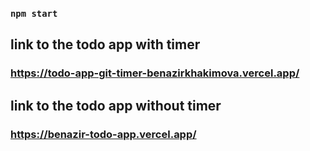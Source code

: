 ### `npm start`

## link to the todo app with timer
### https://todo-app-git-timer-benazirkhakimova.vercel.app/

## link to the todo app without timer

### https://benazir-todo-app.vercel.app/
